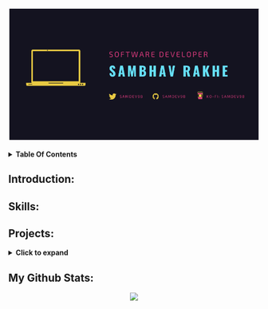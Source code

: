 <p align="center">
    <a href="" alt="Git Banner">
        <img src="res/images/git_banner_v1.png"/>
    </a>
</p>

<details>
  <summary><strong>Table Of Contents</strong></summary>

* [Introduction](#introduction)
* [Skills](#skills)
* [Projects](#projects)
* [Stats](#my-github-stats)

</details>

## Introduction:

## Skills:

## Projects:

<details>
  <summary><strong>Click to expand</strong></summary>
  
[![Password Manager](https://github-readme-stats.vercel.app/api/pin/?username=samdev98&repo=password-manager-py&show_icons=true&theme=radical)](https://github.com/samdev98/password-manager-py)
</details>

## My Github Stats:

<p align="center">
    <a href="" alt="Github Stats">
        <img src="https://github-readme-stats.vercel.app/api?username=samdev98&count_private=true&show_icons=true&theme=radical"/>
    </a>
</p>

<!--START_SECTION:waka-->
<!--END_SECTION:waka-->